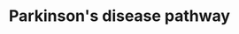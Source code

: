 ---
annotations:
- type: Disease Ontology
  value: Parkinson's disease
- type: Disease Ontology
  value: neurodegenerative disease
- type: Pathway Ontology
  value: neurodegenerative pathway
- type: Pathway Ontology
  value: Parkinson's disease pathway
- type: Disease Ontology
  value: Lewy body dementia
- type: Pathway Ontology
  value: disease pathway
authors:
- AlexanderPico
- MaintBot
- Egonw
- Khanspers
- Fehrhart
- Mkutmon
- Eweitz
description: 'Most people with Parkinson''s disease have idiopathic Parkinson''s disease
  (having no specific known cause). A small proportion of cases, however, can be attributed
  to known genetic factors. Mutations in specific genes have been conclusively shown
  to cause PD. These genes code for alpha-synuclein (SNCA), parkin (PRKN), leucine-rich
  repeat kinase 2 (LRRK2 or dardarin), PTEN-induced putative kinase 1 (PINK1), DJ-1
  and ATP13A2.[4][22] In most cases, people with these mutations will develop PD.
  With the exception of LRRK2, however, they account for only a small minority of
  cases of PD.[4] The most extensively studied PD-related genes are SNCA and LRRK2.
  Mutations in genes including SNCA, LRRK2 and glucocerebrosidase (GBA) have been
  found to be risk factors for sporadic PD. The role of the SNCA gene is important
  in PD because the alpha-synuclein protein is the main component of Lewy bodies.[22]
  Missense mutations of the gene (in which a single nucleotide is changed), and duplications
  and triplications of the locus containing it have been found in different groups
  with familial PD. Mutations in LRRK2 are the most common known cause of familial
  and sporadic PD, accounting for approximately 5% of individuals with a family history
  of the disease and 3% of sporadic cases.   Sources: [http://en.wikipedia.org/wiki/Parkinson''s_disease
  wikipedia], [https://www.qiagen.com/geneglobe/pathwayview.aspx?pathwayID=345 Qiagen],
  and [http://www.genome.jp/kegg/pathway/hsa/hsa05012.html KEGG].  Proteins on this
  pathway have targeted assays available via the [https://assays.cancer.gov/available_assays?wp_id=WP2371
  CPTAC Assay Portal]'
last-edited: 2021-09-17
organisms:
- Homo sapiens
redirect_from:
- /index.php/Pathway:WP2371
- /instance/WP2371
schema-jsonld:
- '@context': https://schema.org/
  '@id': https://wikipathways.github.io/pathways/WP2371.html
  '@type': Dataset
  creator:
    '@type': Organization
    name: WikiPathways
  description: 'Most people with Parkinson''s disease have idiopathic Parkinson''s
    disease (having no specific known cause). A small proportion of cases, however,
    can be attributed to known genetic factors. Mutations in specific genes have been
    conclusively shown to cause PD. These genes code for alpha-synuclein (SNCA), parkin
    (PRKN), leucine-rich repeat kinase 2 (LRRK2 or dardarin), PTEN-induced putative
    kinase 1 (PINK1), DJ-1 and ATP13A2.[4][22] In most cases, people with these mutations
    will develop PD. With the exception of LRRK2, however, they account for only a
    small minority of cases of PD.[4] The most extensively studied PD-related genes
    are SNCA and LRRK2. Mutations in genes including SNCA, LRRK2 and glucocerebrosidase
    (GBA) have been found to be risk factors for sporadic PD. The role of the SNCA
    gene is important in PD because the alpha-synuclein protein is the main component
    of Lewy bodies.[22] Missense mutations of the gene (in which a single nucleotide
    is changed), and duplications and triplications of the locus containing it have
    been found in different groups with familial PD. Mutations in LRRK2 are the most
    common known cause of familial and sporadic PD, accounting for approximately 5%
    of individuals with a family history of the disease and 3% of sporadic cases.   Sources:
    [http://en.wikipedia.org/wiki/Parkinson''s_disease wikipedia], [https://www.qiagen.com/geneglobe/pathwayview.aspx?pathwayID=345
    Qiagen], and [http://www.genome.jp/kegg/pathway/hsa/hsa05012.html KEGG].  Proteins
    on this pathway have targeted assays available via the [https://assays.cancer.gov/available_assays?wp_id=WP2371
    CPTAC Assay Portal]'
  keywords:
  - ATXN2
  - UBA7
  - hsa-mir-26b
  - Dopamine
  - hsa-mir-30A
  - CASP6
  - CASP2
  - UCHL1
  - CCNE2
  - hsa-mir-1294
  - hsa-mir-34C
  - UBE2J1
  - DDC
  - UBB
  - hsa-mir-19B2
  - hsa-mir-433
  - hsa-let-7g
  - hsa-mir-4448
  - UBE2L6
  - hsa-mir-16-2
  - UBE2J2
  - CASP3
  - L-Tyrosine
  - hsa-mir-431
  - hsa-mir-128-2
  - TH
  - MAPK12
  - hsa-mir-26B
  - DAT
  - hsa-mir-26A2
  - MIR18A
  - hsa-mir-127
  - SYT11
  - hsa-mir-409
  - SEPTIN5
  - MAPK11
  - hsa-mir-132
  - hsa-mir-195
  - DJ1
  - APAF1
  - UBE2L3
  - hsa-mir-212
  - CASP9
  - Apoptosis Pathway
  - MAPK14
  - hsa-mir-873
  - hsa-mir-370
  - hsa-mir-485
  - hsa-mir-34B
  - CCNE1
  - ROS
  - MAPK Signaling
  - hsa-mir-10A
  - hsa-mir-19A
  - CASP7
  - PINK1
  - hsa-mir-1224
  - Parkin
  - GPR37
  - UBE2G2
  - SNCA
  - LRRK2
  - hsa-mir-26A1
  - hsa-mir-338
  - hsa-mir-503
  - hsa-mir-30E
  - UBA1
  - EPRS
  - L-DOPA
  - Oxidative Phosphorylation
  - CYCS
  - hsa-mir-128-1
  - MAPK13
  - UBE2G1
  - hsa-mir-19B1
  - hsa-mir-375
  - hsa-mir-136
  - WNT Signaling
  - SNCAIP
  - HTRA2
  license: CC0
  name: Parkinson's disease pathway
seo: CreativeWork
title: Parkinson's disease pathway
wpid: WP2371
---